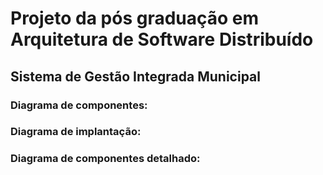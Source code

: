 # Projeto da pós graduação em Arquitetura de Software Distribuído

## Sistema de Gestão Integrada Municipal

### Diagrama de componentes:

### Diagrama de implantação:

### Diagrama de componentes detalhado:
